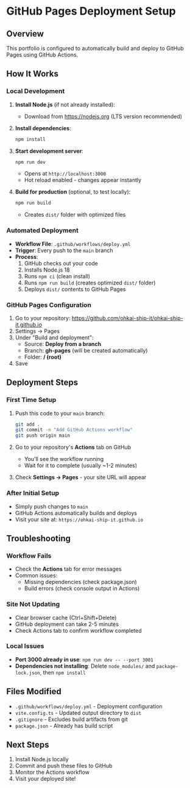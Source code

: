 # GitHub Pages Deployment Setup

## Overview
This portfolio is configured to automatically build and deploy to GitHub Pages using GitHub Actions.

## How It Works

### Local Development
1. **Install Node.js** (if not already installed):
   - Download from https://nodejs.org (LTS version recommended)

2. **Install dependencies**:
   ```bash
   npm install
   ```

3. **Start development server**:
   ```bash
   npm run dev
   ```
   - Opens at `http://localhost:3000`
   - Hot reload enabled - changes appear instantly

4. **Build for production** (optional, to test locally):
   ```bash
   npm run build
   ```
   - Creates `dist/` folder with optimized files

### Automated Deployment
- **Workflow File**: `.github/workflows/deploy.yml`
- **Trigger**: Every push to the `main` branch
- **Process**:
  1. GitHub checks out your code
  2. Installs Node.js 18
  3. Runs `npm ci` (clean install)
  4. Runs `npm run build` (creates optimized `dist/` folder)
  5. Deploys `dist/` contents to GitHub Pages

### GitHub Pages Configuration
1. Go to your repository: https://github.com/ohkai-ship-it/ohkai-ship-it.github.io
2. Settings → Pages
3. Under "Build and deployment":
   - Source: **Deploy from a branch**
   - Branch: **gh-pages** (will be created automatically)
   - Folder: **/ (root)**
4. Save

## Deployment Steps

### First Time Setup
1. Push this code to your `main` branch:
   ```bash
   git add .
   git commit -m "Add GitHub Actions workflow"
   git push origin main
   ```

2. Go to your repository's **Actions** tab on GitHub
   - You'll see the workflow running
   - Wait for it to complete (usually ~1-2 minutes)

3. Check **Settings → Pages** - your site URL will appear

### After Initial Setup
- Simply push changes to `main`
- GitHub Actions automatically builds and deploys
- Visit your site at: `https://ohkai-ship-it.github.io`

## Troubleshooting

### Workflow Fails
- Check the **Actions** tab for error messages
- Common issues:
  - Missing dependencies (check package.json)
  - Build errors (check console output in Actions)

### Site Not Updating
- Clear browser cache (Ctrl+Shift+Delete)
- GitHub deployment can take 2-5 minutes
- Check Actions tab to confirm workflow completed

### Local Issues
- **Port 3000 already in use**: `npm run dev -- --port 3001`
- **Dependencies not installing**: Delete `node_modules/` and `package-lock.json`, then `npm install`

## Files Modified
- `.github/workflows/deploy.yml` - Deployment configuration
- `vite.config.ts` - Updated output directory to `dist`
- `.gitignore` - Excludes build artifacts from git
- `package.json` - Already has build script

## Next Steps
1. Install Node.js locally
2. Commit and push these files to GitHub
3. Monitor the Actions workflow
4. Visit your deployed site!
